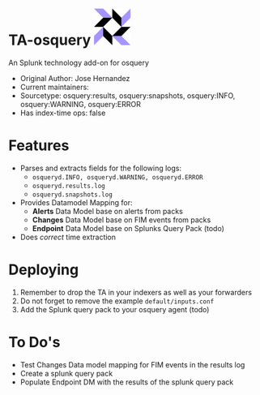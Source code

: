 # TA-osquery ![osquery-logo](static/appIcon_2x.png) 
An Splunk technology add-on for osquery

- Original Author: Jose Hernandez
- Current maintainers:
- Sourcetype: osquery:results, osquery:snapshots, osquery:INFO, osquery:WARNING, osquery:ERROR
- Has index-time ops: false

# Features
* Parses and extracts fields for the following logs: 
	* `osqueryd.INFO, osqueryd.WARNING, osqueryd.ERROR`
	* `osqueryd.results.log`
	* `osqueryd.snapshots.log`
* Provides Datamodel Mapping for:
	* **Alerts** Data Model base on alerts from packs
	* **Changes** Data Model base on FIM events from packs
	* **Endpoint** Data Model base on Splunks Query Pack (todo)
* Does _correct_ time extraction 

# Deploying
1. Remember to drop the TA in your indexers as well as your forwarders
2. Do not forget to remove the example `default/inputs.conf`
3. Add the Splunk query pack to your osquery agent (todo)

# To Do's
* Test Changes Data model mapping for FIM events in the results log
* Create a splunk query pack
* Populate Endpoint DM with the results of the splunk query pack

